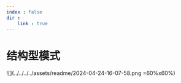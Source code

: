 ```yaml
---
index : false
dir : 
    link : true
---
```

# 结构型模式


![](../../../../assets/readme/2024-04-24-16-07-58.png =60%x60%)